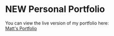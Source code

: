 # NEW Personal Portfolio
You can view the live version of my portfolio here:  
[Matt's Portfolio](https://mattp532.github.io/portfolio-2/)
